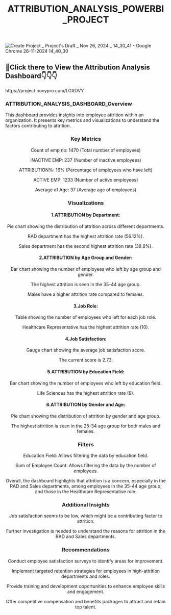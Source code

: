 <HEADER> <H1>ATTRIBUTION_ANALYSIS_POWERBI_PROJECT</H1></HEADER>

![Create Project _ Project's Draft _ Nov 26, 2024 _ 14_30_41 - Google Chrome 26-11-2024 14_40_30](https://github.com/user-attachments/assets/4ded049a-5541-41cb-8984-19fba34b46cc)
<H2>📌Click there to View the Attribution Analysis Dashboard👇👇👇</H2>
<url>https://project.novypro.com/LGXDVY</url>
<H3>ATTRIBUTION_ANALYSIS_DASHBOARD_Overview</H3>

<p>This dashboard provides insights into employee attrition within an organization. It presents key metrics and visualizations to understand the factors contributing to attrition.</p>
<header>
<h3>Key Metrics</h3>

<p>Count of emp no: 1470 (Total number of employees)</p>
<p>INACTIVE EMP: 237 (Number of inactive employees)</p>
<p>ATTRIBUTION%: 16% (Percentage of employees who have left)</p>
<p>ACTIVE EMP: 1233 (Number of active employees)</p>
<p>Average of Age: 37 (Average age of employees)</p>

<h3>Visualizations</h3>

<h4>1.ATTRIBUTION by Department:</h4>
<P>Pie chart showing the distribution of attrition across different departments.</p>
<p>RAD department has the highest attrition rate (56.12%).</p>
<p>Sales department has the second highest attrition rate (38.8%).</p>

<h4>2.ATTRIBUTION by Age Group and Gender:</h4>
<p>Bar chart showing the number of employees who left by age group and gender.</p>
<p>The highest attrition is seen in the 35-44 age group.</p>
<p>Males have a higher attrition rate compared to females.</p>

<h4>3.Job Role:</h4>
<p>Table showing the number of employees who left for each job role.</p>
<p>Healthcare Representative has the highest attrition rate (10).</p>

<h4>4.Job Satisfaction:</h4>
<p>Gauge chart showing the average job satisfaction score.</p>
<p>The current score is 2.73.</p>

<h4>5.ATTRIBUTION by Education Field:</h4>
<p>Bar chart showing the number of employees who left by education field.</p>
<p>Life Sciences has the highest attrition rate (9).</p>

<h4>6.ATTRIBUTION by Gender and Age:</h4>
<p>Pie chart showing the distribution of attrition by gender and age group.</p>
<p>The highest attrition is seen in the 25-34 age group for both males and females.</p>

<h3>Filters</h3>
<p>Education Field: Allows filtering the data by education field.</p>
<p>Sum of Employee Count: Allows filtering the data by the number of employees.</p>
<p>Overall, the dashboard highlights that attrition is a concern, especially in the RAD and Sales departments, among employees in the 35-44 age group, and those in the Healthcare Representative role.</p>

<h3>Additional Insights</h3>
<p>Job satisfaction seems to be low, which might be a contributing factor to attrition.</p>
<p>Further investigation is needed to understand the reasons for attrition in the RAD and Sales departments.</p>

<h3>Recommendations</h3>
<p>Conduct employee satisfaction surveys to identify areas for improvement.</p>
<p>Implement targeted retention strategies for employees in high-attrition departments and roles.</p>
<p>Provide training and development opportunities to enhance employee skills and engagement.</p>
<p>Offer competitive compensation and benefits packages to attract and retain top talent.</p>
</header>
